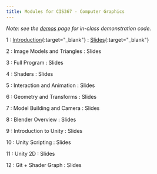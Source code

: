 ```yaml
---
title: Modules for CIS367 - Computer Graphics
---
```


*Note: see the [demos](demos) page for in-class demonstration code.*

1
: [Introduction](../assets/slides/CIS367-1-Introduction.pdf){:target="_blank"}
  : [Slides](../assets/slides/CIS367-1-Introduction.pdf){:target="_blank"}

2
: Image Models and Triangles
  : Slides

3
: Full Program
  : Slides

4
: Shaders
  : Slides

5
: Interaction and Animation
  : Slides

6
: Geometry and Transforms
  : Slides

7
: Model Building and Camera
  : Slides

8
: Blender Overview
  : Slides

9
: Introduction to Unity
  : Slides

10
: Unity Scripting
  : Slides

11
: Unity 2D
  : Slides

12
: Git + Shader Graph
  : Slides